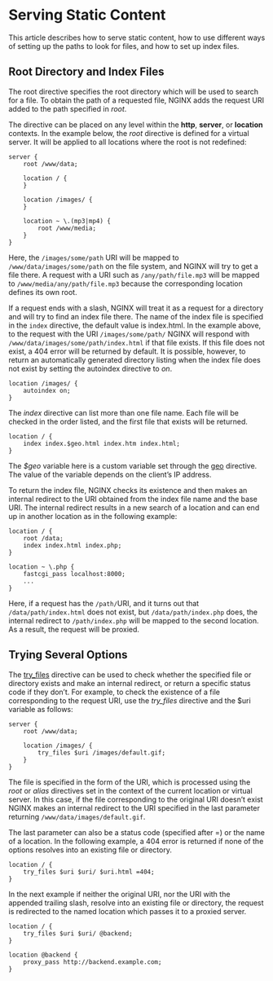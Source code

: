 

# Serving Static Content #

This article describes how to serve static content, how to use different ways of 
setting up the paths to look for files, and how to set up index files.

## Root Directory and Index Files ##

The root directive specifies the root directory which will be used to search for a file. 
To obtain the path of a requested file, NGINX adds the request URI added to the path 
specified in *root*.

The directive can be placed on any level within the **http**, **server**, or **location** contexts. 
In the example below, the <em>root</em> directive is defined for a virtual server. 
It will be applied to all locations where the root is not redefined:

```
server {
    root /www/data;

    location / {
    }

    location /images/ {
    }

    location ~ \.(mp3|mp4) {
        root /www/media;
    }
}
```

Here, the `/images/some/path` URI will be mapped to `/www/data/images/some/path`
on the file system, and NGINX will try to get a file there.
A request with a URI such as `/any/path/file.mp3` will be mapped to `/www/media/any/path/file.mp3` 
because the corresponding location defines its own root.

If a request ends with a slash, NGINX will treat it as a request for a directory and
will try to find an index file there. The name of the index file is specified in the
`index` directive, the default value is index.html. In the example above, to the request
with the URI `/images/some/path/` NGINX will respond with `/www/data/images/some/path/index.html`
if that file exists. If this file does not exist, a 404 error will be returned by default.
It is possible, however, to return an automatically generated directory listing when the
index file does not exist by setting the autoindex directive to *on*.

```
location /images/ {
    autoindex on;
}
```

<p>The <em>index</em> directive can list more than one file name. Each file will be checked in the order listed, and the first file that exists will be returned.</p>


```
location / {
    index index.$geo.html index.htm index.html;
}
```

<p>The <em>$geo</em> variable here is a custom variable set through the <a href="http://nginx.org/en/docs/http/ngx_http_geo_module.html#geo">geo</a> directive. The value of the variable depends on the client’s IP address.</p>

<p>To return the index file, NGINX checks its existence and then makes an internal redirect to the URI obtained from the index file name and the base URI. The internal redirect results in a new search of a location and can end up in another location as in the following example:</p>

```
location / {
    root /data;
    index index.html index.php;
}

location ~ \.php {
    fastcgi_pass localhost:8000;
    ...
}
```

<p>Here, if a request has the <code>/path/</code>URI, and it turns out that <code>/data/path/index.html</code> does not exist, but <code>/data/path/index.php</code> does, the internal redirect to <code>/path/index.php</code> will be mapped to the second location. As a result, the request will be proxied.</p>

## Trying Several Options ##

<p>The <a href="http://nginx.org/en/docs/http/ngx_http_core_module.html#try_files">try_files</a> directive can be used to check whether the specified file or directory exists and make an internal redirect, or return a specific status code if they don’t. For example, to check the existence of a file corresponding to the request URI, use the <em>try_files</em> directive and the $uri variable as follows:</p>

```
server {
    root /www/data;

    location /images/ {
        try_files $uri /images/default.gif;
    }
}
```

<p>The file is specified in the form of the URI, which is processed using the <em>root</em> or <em>alias</em> directives set in the context of the current location or virtual server. In this case, if the file corresponding to the original URI doesn’t exist NGINX makes an internal redirect to the URI specified in the last parameter returning <code>/www/data/images/default.gif</code>.</p>

<p>The last parameter can also be a status code (specified after =) or the name of a location. In the following example, a 404 error is returned if none of the options resolves into an existing file or directory.</p>

```
location / {
    try_files $uri $uri/ $uri.html =404;
}
```

<p>In the next example if neither the original URI, nor the URI with the appended trailing slash, resolve into an existing file or directory, the request is redirected to the named location which passes it to a proxied server.</p>

```
location / {
    try_files $uri $uri/ @backend;
}

location @backend {
    proxy_pass http://backend.example.com;
}
```
